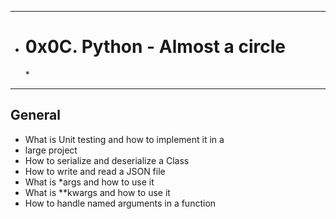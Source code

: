 *******************************************
* <h1>0x0C. Python - Almost a circle</h1> *

*******************************************

<h2>General</h2>
<ul>
<li>What is Unit testing and how to implement it in a</li>
<li>large project</li>
<li>How to serialize and deserialize a Class</li>
<li>How to write and read a JSON file</li>
<li>What is *args and how to use it</li>
<li>What is **kwargs and how to use it</li>
<li>How to handle named arguments in a function</li>
</ul>